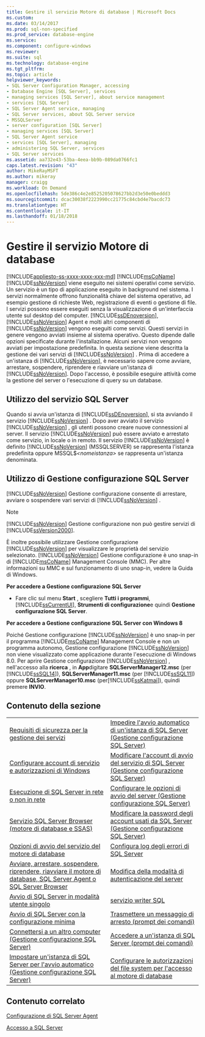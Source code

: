 ```yaml
---
title: Gestire il servizio Motore di database | Microsoft Docs
ms.custom: 
ms.date: 03/14/2017
ms.prod: sql-non-specified
ms.prod_service: database-engine
ms.service: 
ms.component: configure-windows
ms.reviewer: 
ms.suite: sql
ms.technology: database-engine
ms.tgt_pltfrm: 
ms.topic: article
helpviewer_keywords:
- SQL Server Configuration Manager, accessing
- Database Engine [SQL Server], services
- managing services [SQL Server], about service management
- services [SQL Server]
- SQL Server Agent service, managing
- SQL Server services, about SQL Server service
- MSSQLServer
- server configuration [SQL Server]
- managing services [SQL Server]
- SQL Server Agent service
- services [SQL Server], managing
- administering SQL Server, services
- SQL Server services
ms.assetid: aa732e43-53ba-4eea-bb9b-089da0766fc1
caps.latest.revision: "43"
author: MikeRayMSFT
ms.author: mikeray
manager: craigg
ms.workload: On Demand
ms.openlocfilehash: 5de386c4e2e8525205078627bb2d3e50e0beddd3
ms.sourcegitcommit: dcac30038f2223990cc21775c84cbd4e7bacdc73
ms.translationtype: HT
ms.contentlocale: it-IT
ms.lasthandoff: 01/18/2018
---
```

# <a name="manage-the-database-engine-services"></a>Gestire il servizio Motore di database
[!INCLUDE[appliesto-ss-xxxx-xxxx-xxx-md](../../includes/appliesto-ss-xxxx-xxxx-xxx-md.md)] [!INCLUDE[msCoName](../../includes/msconame-md.md)] [!INCLUDE[ssNoVersion](../../includes/ssnoversion-md.md)] viene eseguito nei sistemi operativi come servizio. Un servizio è un tipo di applicazione eseguito in background nel sistema. I servizi normalmente offrono funzionalità chiave del sistema operativo, ad esempio gestione di richieste Web, registrazione di eventi o gestione di file. I servizi possono essere eseguiti senza la visualizzazione di un'interfaccia utente sul desktop del computer. [!INCLUDE[ssDEnoversion](../../includes/ssdenoversion-md.md)], [!INCLUDE[ssNoVersion](../../includes/ssnoversion-md.md)] Agent e molti altri componenti di [!INCLUDE[ssNoVersion](../../includes/ssnoversion-md.md)] vengono eseguiti come servizi. Questi servizi in genere vengono avviati insieme al sistema operativo. Questo dipende dalle opzioni specificate durante l'installazione. Alcuni servizi non vengono avviati per impostazione predefinita. In questa sezione viene descritta la gestione dei vari servizi di [!INCLUDE[ssNoVersion](../../includes/ssnoversion-md.md)] . Prima di accedere a un'istanza di [!INCLUDE[ssNoVersion](../../includes/ssnoversion-md.md)], è necessario sapere come avviare, arrestare, sospendere, riprendere e riavviare un'istanza di [!INCLUDE[ssNoVersion](../../includes/ssnoversion-md.md)]. Dopo l'accesso, è possibile eseguire attività come la gestione del server o l'esecuzione di query su un database.  
  
## <a name="using-the-sql-server-service"></a>Utilizzo del servizio SQL Server  
 Quando si avvia un'istanza di [!INCLUDE[ssDEnoversion](../../includes/ssdenoversion-md.md)], si sta avviando il servizio [!INCLUDE[ssNoVersion](../../includes/ssnoversion-md.md)] . Dopo aver avviato il servizio [!INCLUDE[ssNoVersion](../../includes/ssnoversion-md.md)] , gli utenti possono creare nuove connessioni al server. Il servizio [!INCLUDE[ssNoVersion](../../includes/ssnoversion-md.md)] può essere avviato e arrestato come servizio, in locale o in remoto. Il servizio [!INCLUDE[ssNoVersion](../../includes/ssnoversion-md.md)] è definito [!INCLUDE[ssNoVersion](../../includes/ssnoversion-md.md)] (MSSQLSERVER) se rappresenta l'istanza predefinita oppure MSSQL$*\<nomeistanza>* se rappresenta un'istanza denominata.  
  
## <a name="using-sql-server-configuration-manager"></a>Utilizzo di Gestione configurazione SQL Server  
 [!INCLUDE[ssNoVersion](../../includes/ssnoversion-md.md)] Gestione configurazione consente di arrestare, avviare o sospendere vari servizi di [!INCLUDE[ssNoVersion](../../includes/ssnoversion-md.md)] .  
  
> [!NOTE]  
>  [!INCLUDE[ssNoVersion](../../includes/ssnoversion-md.md)] Gestione configurazione non può gestire servizi di [!INCLUDE[ssVersion2000](../../includes/ssversion2000-md.md)].  
  
 È inoltre possibile utilizzare Gestione configurazione [!INCLUDE[ssNoVersion](../../includes/ssnoversion-md.md)] per visualizzare le proprietà del servizio selezionato. [!INCLUDE[ssNoVersion](../../includes/ssnoversion-md.md)] Gestione configurazione è uno snap-in di [!INCLUDE[msCoName](../../includes/msconame-md.md)] Management Console (MMC). Per altre informazioni su MMC e sul funzionamento di uno snap-in, vedere la Guida di Windows.  
  
 **Per accedere a Gestione configurazione SQL Server**  
  
-   Fare clic sul menu **Start** , scegliere **Tutti i programmi**, [!INCLUDE[ssCurrentUI](../../includes/sscurrentui-md.md)], **Strumenti di configurazione**e quindi **Gestione configurazione SQL Server**.  
  
 **Per accedere a Gestione configurazione SQL Server con Windows 8**  
  
 Poiché Gestione configurazione [!INCLUDE[ssNoVersion](../../includes/ssnoversion-md.md)] è uno snap-in per il programma [!INCLUDE[msCoName](../../includes/msconame-md.md)] Management Console e non un programma autonomo, Gestione configurazione [!INCLUDE[ssNoVersion](../../includes/ssnoversion-md.md)] non viene visualizzato come applicazione durante l'esecuzione di Windows 8.0. Per aprire Gestione configurazione [!INCLUDE[ssNoVersion](../../includes/ssnoversion-md.md)] , nell'accesso alla **ricerca** , in **App**digitare **SQLServerManager12.msc** (per [!INCLUDE[ssSQL14](../../includes/sssql14-md.md)]), **SQLServerManager11.msc** (per [!INCLUDE[ssSQL11](../../includes/sssql11-md.md)]) oppure **SQLServerManager10.msc** (per[!INCLUDE[ssKatmai](../../includes/sskatmai-md.md)]), quindi premere **INVIO**.  
  
## <a name="in-this-section"></a>Contenuto della sezione  
  
|||  
|-|-|  
|[Requisiti di sicurezza per la gestione dei servizi](../../database-engine/configure-windows/security-requirements-for-managing-services.md)|[Impedire l'avvio automatico di un'istanza di SQL Server &#40;Gestione configurazione SQL Server&#41;](../../database-engine/configure-windows/scm-services-prevent-automatic-startup-of-an-instance.md)|  
|[Configurare account di servizio e autorizzazioni di Windows](../../database-engine/configure-windows/configure-windows-service-accounts-and-permissions.md)|[Modificare l'account di avvio del servizio di SQL Server &#40;Gestione configurazione SQL Server&#41;](../../database-engine/configure-windows/scm-services-change-the-service-startup-account.md)|  
|[Esecuzione di SQL Server in rete o non in rete](../../database-engine/configure-windows/run-sql-server-with-or-without-a-network.md)|[Configurare le opzioni di avvio del server &#40;Gestione configurazione SQL Server&#41;](../../database-engine/configure-windows/scm-services-configure-server-startup-options.md)|  
|[Servizio SQL Server Browser &#40;motore di database e SSAS&#41;](../../database-engine/configure-windows/sql-server-browser-service-database-engine-and-ssas.md)|[Modificare la password degli account usati da SQL Server &#40;Gestione configurazione SQL Server&#41;](../../database-engine/configure-windows/scm-services-change-the-password-of-the-accounts-used.md)|  
|[Opzioni di avvio del servizio del motore di database](../../database-engine/configure-windows/database-engine-service-startup-options.md)|[Configura log degli errori di SQL Server](../../database-engine/configure-windows/scm-services-configure-sql-server-error-logs.md)|  
|[Avviare, arrestare, sospendere, riprendere, riavviare il motore di database, SQL Server Agent o SQL Server Browser](../../database-engine/configure-windows/start-stop-pause-resume-restart-sql-server-services.md)|[Modifica della modalità di autenticazione del server](../../database-engine/configure-windows/change-server-authentication-mode.md)|  
|[Avvio di SQL Server in modalità utente singolo](../../database-engine/configure-windows/start-sql-server-in-single-user-mode.md)|[servizio writer SQL](../../database-engine/configure-windows/sql-writer-service.md)|  
|[Avvio di SQL Server con la configurazione minima](../../database-engine/configure-windows/start-sql-server-with-minimal-configuration.md)|[Trasmettere un messaggio di arresto &#40;prompt dei comandi&#41;](../../database-engine/configure-windows/broadcast-a-shutdown-message-command-prompt.md)|  
|[Connettersi a un altro computer &#40;Gestione configurazione SQL Server&#41;](../../database-engine/configure-windows/scm-services-connect-to-another-computer.md)|[Accedere a un'istanza di SQL Server &#40;prompt dei comandi&#41;](../../database-engine/configure-windows/log-in-to-an-instance-of-sql-server-command-prompt.md)|  
|[Impostare un'istanza di SQL Server per l'avvio automatico &#40;Gestione configurazione SQL Server&#41;](../../database-engine/configure-windows/scm-services-set-an-instance-to-start-automatically.md)|[Configurare le autorizzazioni del file system per l'accesso al motore di database](../../database-engine/configure-windows/configure-file-system-permissions-for-database-engine-access.md)|  
  
## <a name="related-content"></a>Contenuto correlato  
 [Configurazione di SQL Server Agent](http://msdn.microsoft.com/library/2e361a62-9e92-4fcd-80d7-d6960f127900)  
  
 [Accesso a SQL Server](../../database-engine/configure-windows/logging-in-to-sql-server.md)  
  
  
